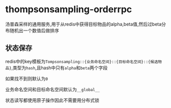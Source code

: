 # thompsonsampling-orderrpc

汤普森采样的通用服务,用于从redis中获得目标物品的alpha,beta值,然后过beta分布随机出一个数值后做排序

## 状态保存

redis中的key模板为`Tompsonsampling::{业务命名空间}::{目标命名空间}::{候选物品}`,类型为`hash`,且hash中只有`alpha`和`beta`两个字段

如果找不到则默认为`0`

业务命名空间和目标命名空间默认为`__global__`

状态读写都使用原子操作因此不需要用分布式锁
